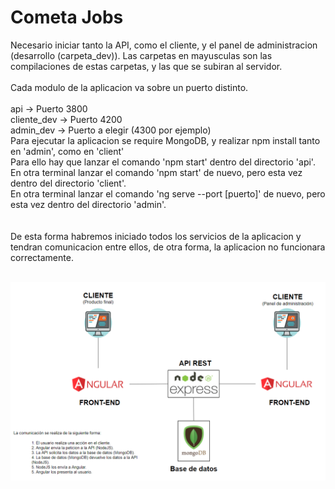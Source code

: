 # Cometa Jobs

Necesario iniciar tanto la API, como el cliente, y el panel de administracion (desarrollo (carpeta_dev)).
Las carpetas en mayusculas son las compilaciones de estas carpetas, y las que se subiran al servidor.
<br><br>
Cada modulo de la aplicacion va sobre un puerto distinto.
<br><br>
api -> Puerto 3800
<br>
cliente_dev -> Puerto 4200
<br>
admin_dev -> Puerto a elegir (4300 por ejemplo)
<br>
Para ejecutar la aplicacion se require MongoDB, y realizar npm install tanto en 'admin', como en 'client'
<br>
Para ello hay que lanzar el comando 'npm start' dentro del directorio 'api'.<br>
En otra terminal lanzar el comando 'npm start' de nuevo, pero esta vez dentro del directorio 'client'.<br>
En otra terminal lanzar el comando 'ng serve --port [puerto]' de nuevo, pero esta vez dentro del directorio 'admin'.<br>
<br><br>
De esta forma habremos iniciado todos los servicios de la aplicacion y tendran comunicacion entre ellos, de otra forma, la aplicacion no funcionara correctamente.
<br><br>


![Esquema-de-la-app](https://raw.githubusercontent.com/jesusdm22/cometajobs/master/esquema.PNG?raw=true "Title")
